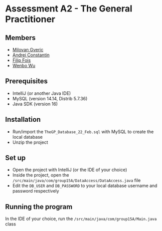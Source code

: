 # Assessment A2 - The General Practitioner #

## Members ##
* <a href='mailto:mg699@kent.ac.uk'>Milovan Gveric</a>
* <a href='mailto:ac2042@kent.ac.uk'>Andrei Constantin</a>
* <a href='mailto:ff235@kent.ac.uk'>Filip Fois</a>
* <a href='mailto:ww221@kent.ac.uk'>Wenbo Wu</a>

## Prerequisites ##
* IntelliJ (or another Java IDE)  
* MySQL (version 14.14, Distrib 5.7.36)  
* Java SDK (version 16)

## Installation ##
* Run/import the `TheGP_Database_22_Feb.sql` with MySQL to create the local database  
* Unzip the project

## Set up ##

* Open the project with IntelliJ (or the IDE of your choice)  
* Inside the project, open the `/src/main/java/com/group15A/DataAccess/DataAccess.java` file  
* Edit the `DB_USER` and `DB_PASSWORD` to your local database username and password respectively

## Running the program ##
In the IDE of your choice, run the `/src/main/java/com/group15A/Main.java` class
